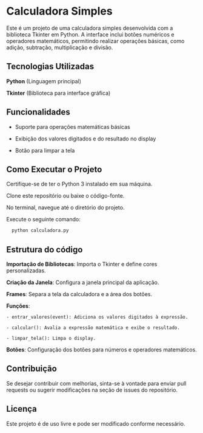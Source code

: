 
# Calculadora Simples

Este é um projeto de uma calculadora simples desenvolvida com a biblioteca Tkinter em Python. A interface inclui botões numéricos e operadores matemáticos, permitindo realizar operações básicas, como adição, subtração, multiplicação e divisão.

## Tecnologias Utilizadas

**Python** (Linguagem principal)

**Tkinter** (Biblioteca para interface gráfica)


## Funcionalidades

- Suporte para operações matemáticas básicas

- Exibição dos valores digitados e do resultado no display

- Botão para limpar a tela
## Como Executar o Projeto

Certifique-se de ter o Python 3 instalado em sua máquina.

Clone este repositório ou baixe o código-fonte.

No terminal, navegue até o diretório do projeto.

Execute o seguinte comando:

```bash
  python calculadora.py
```
    
## Estrutura do código

**Importação de Bibliotecas**: Importa o Tkinter e define cores personalizadas.

**Criação da Janela**: Configura a janela principal da aplicação.

**Frames**: Separa a tela da calculadora e a área dos botões.

**Funções**:

    - entrar_valores(event): Adiciona os valores digitados à expressão.

    - calcular(): Avalia a expressão matemática e exibe o resultado.

    - limpar_tela(): Limpa o display.

**Botões**: Configuração dos botões para números e operadores matemáticos.
## Contribuição

Se desejar contribuir com melhorias, sinta-se à vontade para enviar pull requests ou sugerir modificações na seção de issues do repositório.



## Licença

Este projeto é de uso livre e pode ser modificado conforme necessário.
